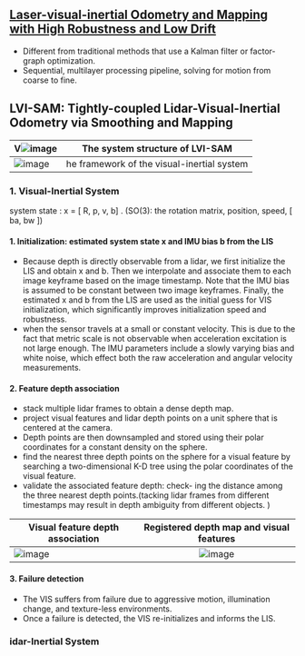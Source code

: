 ## [Laser-visual-inertial Odometry and Mapping with High Robustness and Low Drift](file:///tmp/mozilla_zara0/JFR2018.pdf)

* Different from traditional methods that use a Kalman filter or factor‐graph optimization.
* Sequential, multilayer processing pipeline, solving for motion from coarse to fine.


## LVI-SAM: Tightly-coupled Lidar-Visual-Inertial Odometry via Smoothing and Mapping

| V![image](https://user-images.githubusercontent.com/46463022/146050754-5bde44aa-4c0a-4cca-a6fc-2c9f6dfa12b9.png)| The system structure of LVI-SAM |
|----------|:-------------:|
|![image](https://user-images.githubusercontent.com/46463022/146050785-1deadf7e-b34e-40d7-9c80-a6ed4308d659.png)|he framework of the visual-inertial system|



### 1. Visual-Inertial System

system state : x = [ R, p, v, b] . (SO(3): the rotation matrix, position, speed, [ ba, bw ])


#### 1. Initialization: estimated system state x and IMU bias b from the LIS
* Because depth is directly observable from a lidar, we first initialize the LIS and obtain x and b. Then we interpolate and associate them to each image keyframe based on the image timestamp. Note that the IMU bias is assumed to be constant between two image keyframes. Finally, the estimated x and b from the LIS are used as the initial guess for VIS initialization, which significantly improves initialization speed and robustness.
* when the sensor travels at a small or constant velocity. This is due to the fact that metric scale is not observable when acceleration excitation is not large enough. The IMU parameters include a slowly varying bias and white noise, which effect both the raw acceleration and angular velocity measurements. 

#### 2. Feature depth association
* stack multiple lidar frames to obtain a dense depth map.
* project visual features and lidar depth points on a unit sphere that is centered at the camera.
* Depth points are then downsampled and stored using their polar coordinates for a constant density on the sphere.
* find the nearest three depth points on the sphere for a visual feature by searching a two-dimensional K-D tree using the polar coordinates of the visual feature. 
* validate the associated feature depth: check- ing the distance among the three nearest depth points.(tacking lidar frames from different timestamps may result in depth ambiguity from different objects. )

| Visual feature depth association   |  Registered depth map and visual features |
|----------|:-------------:|
|   ![image](https://user-images.githubusercontent.com/46463022/146060560-75a9fc84-4f3a-4ff3-9bd1-28389208e36f.png) |   ![image](https://user-images.githubusercontent.com/46463022/146068182-26070df2-4bce-4b75-9c26-675eac824e81.png) |




 
#### 3. Failure detection
* The VIS suffers from failure due to aggressive motion, illumination change, and texture-less environments.
* Once a failure is detected, the VIS re-initializes and informs the LIS.

### idar-Inertial System

